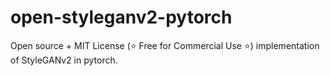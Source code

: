 # open-styleganv2-pytorch 
Open source + MIT License (:star: Free for Commercial Use :star:) 
implementation of StyleGANv2 in pytorch.